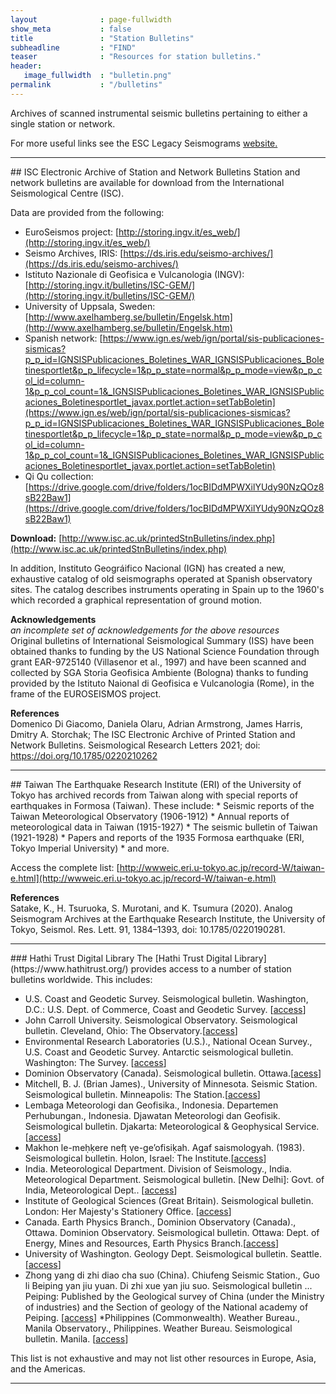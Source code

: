 ```yaml
---
layout              : page-fullwidth
show_meta           : false
title               : "Station Bulletins"
subheadline         : "FIND"
teaser              : "Resources for station bulletins."
header:
   image_fullwidth  : "bulletin.png"
permalink           : "/bulletins"
---
```


Archives of scanned instrumental seismic bulletins pertaining to either a single station or network.

For more useful links see the ESC Legacy Seismograms <a href="https://www.legacy-seismograms.eu/useful-links/">website.</a>

<hr>
## ISC Electronic Archive of Station and Network Bulletins
Station and network bulletins are available for download from the International Seismological Centre (ISC).  

Data are provided from the following:
* EuroSeismos project: [http://storing.ingv.it/es_web/](http://storing.ingv.it/es_web/)
* Seismo Archives, IRIS: [https://ds.iris.edu/seismo-archives/](https://ds.iris.edu/seismo-archives/)
* Istituto Nazionale di Geofisica e Vulcanologia (INGV): [http://storing.ingv.it/bulletins/ISC-GEM/](http://storing.ingv.it/bulletins/ISC-GEM/)
* University of Uppsala, Sweden: [http://www.axelhamberg.se/bulletin/Engelsk.htm](http://www.axelhamberg.se/bulletin/Engelsk.htm)
* Spanish network: [https://www.ign.es/web/ign/portal/sis-publicaciones-sismicas?p_p_id=IGNSISPublicaciones_Boletines_WAR_IGNSISPublicaciones_Boletinesportlet&p_p_lifecycle=1&p_p_state=normal&p_p_mode=view&p_p_col_id=column-1&p_p_col_count=1&_IGNSISPublicaciones_Boletines_WAR_IGNSISPublicaciones_Boletinesportlet_javax.portlet.action=setTabBoletin](https://www.ign.es/web/ign/portal/sis-publicaciones-sismicas?p_p_id=IGNSISPublicaciones_Boletines_WAR_IGNSISPublicaciones_Boletinesportlet&p_p_lifecycle=1&p_p_state=normal&p_p_mode=view&p_p_col_id=column-1&p_p_col_count=1&_IGNSISPublicaciones_Boletines_WAR_IGNSISPublicaciones_Boletinesportlet_javax.portlet.action=setTabBoletin)
* Qi Qu collection: [https://drive.google.com/drive/folders/1ocBIDdMPWXilYUdy90NzQOz8sB22Baw1](https://drive.google.com/drive/folders/1ocBIDdMPWXilYUdy90NzQOz8sB22Baw1)

**Download:** [http://www.isc.ac.uk/printedStnBulletins/index.php](http://www.isc.ac.uk/printedStnBulletins/index.php)

In addition, Instituto Geográifico Nacional (IGN) has created a new, exhaustive catalog of old seismographs operated at Spanish observatory sites. The catalog describes instruments operating in Spain up to the 1960's which recorded a graphical representation of ground motion.

**Acknowledgements**  
*an incomplete set of acknowledgements for the above resources*  
Original bulletins of International Seismological Summary (ISS) have been obtained thanks to funding by the US National Science Foundation through grant EAR-9725140 (Villasenor et al., 1997) and have been scanned and collected by SGA Storia Geofisica Ambiente (Bologna) thanks to funding provided by the Istituto Naional di Geofisica e Vulcanologia (Rome), in the frame of the EUROSEISMOS project.  

**References**  
Domenico Di Giacomo, Daniela Olaru, Adrian Armstrong, James Harris, Dmitry A. Storchak; The ISC Electronic Archive of Printed Station and Network Bulletins. Seismological Research Letters 2021; doi: https://doi.org/10.1785/0220210262
<hr>
## Taiwan
The Earthquake Research Institute (ERI) of the University of Tokyo has archived records from Taiwan along with special reports of earthquakes in Formosa (Taiwan). These include:
* Seismic reports of the Taiwan Meteorological Observatory (1906-1912)
* Annual reports of meteorological data in Taiwan (1915-1927)
* The seismic bulletin of Taiwan (1921-1928)
* Papers and reports of the 1935 Formosa earthquake (ERI, Tokyo Imperial University)
* and more.

Access the complete list: [http://wwweic.eri.u-tokyo.ac.jp/record-W/taiwan-e.html](http://wwweic.eri.u-tokyo.ac.jp/record-W/taiwan-e.html)

**References**  
Satake, K., H. Tsuruoka, S. Murotani, and K. Tsumura (2020). Analog Seismogram Archives at the Earthquake Research Institute, the
University of Tokyo, Seismol. Res. Lett. 91, 1384–1393, doi: 10.1785/0220190281.
<hr>
### Hathi Trust Digital Library
The [Hathi Trust Digital Library](https://www.hathitrust.org/) provides access to a number of station bulletins worldwide.  This includes:

* U.S. Coast and Geodetic Survey. Seismological bulletin. Washington, D.C.: U.S. Dept. of Commerce, Coast and Geodetic Survey. [[access](https://catalog.hathitrust.org/Record/006188480/Home)]
* John Carroll University. Seismological Observatory. Seismological bulletin. Cleveland, Ohio: The Observatory.[[access](https://catalog.hathitrust.org/Record/011197864)]
* Environmental Research Laboratories (U.S.)., National Ocean Survey., U.S. Coast and Geodetic Survey. Antarctic seismological bulletin. Washington: The Survey. [[access](https://catalog.hathitrust.org/Record/006188481)]
* Dominion Observatory (Canada). Seismological bulletin. Ottawa.[[acess](https://catalog.hathitrust.org/Record/000058948)]
* Mitchell, B. J. (Brian James)., University of Minnesota. Seismic Station. Seismological bulletin. Minneapolis: The Station.[[access](https://catalog.hathitrust.org/Record/100840729)]
* Lembaga Meteorologi dan Geofisika., Indonesia. Departemen Perhubungan., Indonesia. Djawatan Meteorologi dan Geofisik. Seismological bulletin. Djakarta: Meteorological & Geophysical Service. [[access](https://catalog.hathitrust.org/Record/006188480/Home)]
* Makhon le-meḥḳere nefṭ ṿe-geʼofisiḳah. Agaf saismologyah. (1983). Seismological bulletin. Holon, Israel: The Institute.[[access](https://catalog.hathitrust.org/Record/010846148)]
* India. Meteorological Department. Division of Seismology., India. Meteorological Department. Seismological bulletin. [New Delhi]: Govt. of India, Meteorological Dept.. [[access](https://catalog.hathitrust.org/Record/010846174/Cite)]
* Institute of Geological Sciences (Great Britain). Seismological bulletin. London: Her Majesty's Stationery Office. [[access](https://catalog.hathitrust.org/Record/000542673)]
* Canada. Earth Physics Branch., Dominion Observatory (Canada)., Ottawa. Dominion Observatory. Seismological bulletin. Ottawa: Dept. of Energy, Mines and Resources, Earth Physics Branch.[[access](https://catalog.hathitrust.org/Record/000057709)]
* University of Washington. Geology Dept. Seismological bulletin. Seattle. [[access](https://catalog.hathitrust.org/Record/000060347)]
* Zhong yang di zhi diao cha suo (China). Chiufeng Seismic Station., Guo li Beiping yan jiu yuan. Di zhi xue yan jiu suo. Seismological bulletin ... Peiping: Published by the Geological survey of China (under the Ministry of industries) and the Section of geology of the National academy of Peiping. [[access](https://catalog.hathitrust.org/Record/000053077)]
*Philippines (Commonwealth). Weather Bureau., Manila Observatory., Philippines. Weather Bureau. Seismological bulletin. Manila. [[access](https://catalog.hathitrust.org/Record/000639562)]

This list is not exhaustive and may not list other resources in Europe, Asia, and the Americas.
<hr>
